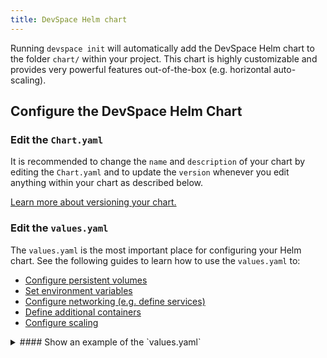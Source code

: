 ```yaml
---
title: DevSpace Helm chart
---
```


Running `devspace init` will automatically add the DevSpace Helm chart to the folder `chart/` within your project. This chart is highly customizable and provides very powerful features out-of-the-box (e.g. horizontal auto-scaling).

## Configure the DevSpace Helm Chart

### Edit the `Chart.yaml`
It is recommended to change the `name` and `description` of your chart by editing the `Chart.yaml` and to update the `version` whenever you edit anything within your chart as described below.

[Learn more about versioning your chart.](https://docs.helm.sh/chart_best_practices/#version-numbers)

### Edit the `values.yaml`
The `values.yaml` is the most important place for configuring your Helm chart. See the following guides to learn how to use the `values.yaml` to:
- [Configure persistent volumes](/docs/chart/persistent-volumes)
- [Set environment variables](/docs/chart/environment-variables)
- [Configure networking (e.g. define services)](/docs/chart/networking)
- [Define additional containers](/docs/chart/containers)
- [Configure scaling](/docs/chart/scaling)

<details>
<summary>
#### Show an example of the `values.yaml`
</summary>
```yaml
components:
- name: default
  replicas: 1
  containers:
  - name: default
    image: dscr.io/username/image
    command:
    - "sleep"
    args:
    - "999999999"
    resources:
      limits:
        cpu: "200m"
        memory: "300Mi"
        ephemeralStorage: "1Gi"
      requests: 
        cpu: "100m"
        memory: "100Mi"
        ephemeralStorage: "500Mi"
    env:
    - name: MY_ENV_VAR
      value: "test123"
    volumeMounts:
    - containerPath: /usr/share/nginx/html
      volume:
        name: nginx
        path: /nginx/html
        readOnly: false
  service:
    name: external
    type: ClusterIP
    ports:
    - externalPort: 80
      containerPort: 3000
  autoScaling:
    horizontal:
      maxReplicas: 4
      averageCPU: 80
      averageMemory: "200Mi"

volumes:
- name: nginx
  size: "1Gi"

pullSecrets:
- custom-pull-secret
```
</details>

By default, `devspace init` will create a minimal `values.yaml` containing the most important configuration options.

### Add dependencies in `requirements.yaml`
Generally, it is recommended to use `devspace add package [CHART_NAME]` to add a dependency and `devspace remove package [CHART_NAME]` to remove a dependency instead of manually editing the `requirements.yaml`. However, it can be useful to edit the `requirements.yaml` to change the version of a dependency.

Learn more about [adding and removing packages](/docs/chart/packges).

### Customize `templates/`

> It is highly recommended **NOT** to edit any files within the `template/` folder of the DevSpace Helm chart.

You can [add custom templates or Kubernetes manifests](/docs/chart/custom-manifests) if needed. It is, however, recommended that you prefix the filenames with `_` to allow you to run `devspace update chart` to [update your DevSpace Helm chart](#update-the-devspace-helm-chart) without breaking anything.

## Update the DevSpace Helm chart
The DevSpace Helm chart is constantly being improved. To get the newest version of it, you can run `devspace update chart`.

> Updating the DevSpace Helm chart will only add or modify files in `template/`.

If you want to add custom template files in `templates/`, you should prefix the filename of the custom templates with `_` to make sure that they will not be removed or replaced when running `devspace update chart`.

[Learn more about adding custom templates and manifests.](/docs/chart/custom-manifests)

---
## FAQ

<details>
<summary>
### Why should I use the DevSpace Helm chart?
</summary>
The DevSpace Helm chart is optimized for developer productivity and provides the following benefits:
- Follows the [best practices for Helm charts](https://docs.helm.sh/chart_best_practices)
- Easy configuration for horizontal auto-scaling
- Out-of-the-box ingress connectivity via service `external`
- Simple service configuration for your deployments
- Automatic provisioning of pods as StatefulSets if volumes are attached
- Automatic provisioning of pods as Deployments if they are stateless
- Optimized for easy rollbacks if chart deployment fails
- Easy updates via `devspace update chart`
</details>
